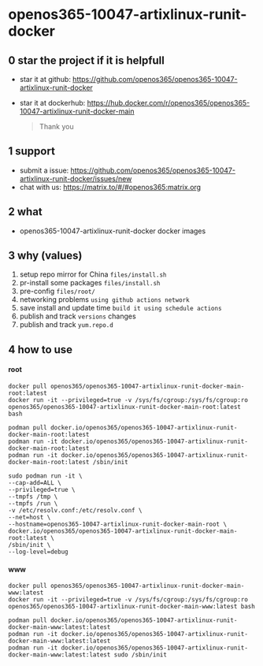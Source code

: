 # openos365-10047-artixlinux-runit-docker

## 0 star the project if it is helpfull

* star it at github: https://github.com/openos365/openos365-10047-artixlinux-runit-docker
* star it at dockerhub: https://hub.docker.com/r/openos365/openos365-10047-artixlinux-runit-docker-main

  > Thank you

## 1 support

* submit a issue: https://github.com/openos365/openos365-10047-artixlinux-runit-docker/issues/new
* chat with us: https://matrix.to/#/#openos365:matrix.org

## 2 what

* openos365-10047-artixlinux-runit-docker docker images
  
## 3 why (values)

1. setup repo mirror for China `files/install.sh`
1. pr-install some packages `files/install.sh`
1. pre-config `files/root/`
1. networking problems `using github actions network`
1. save install and update time `build it using schedule actions`
1. publish and track `versions` changes
1. publish and track `yum.repo.d`

## 4 how to use

#### root
```
docker pull openos365/openos365-10047-artixlinux-runit-docker-main-root:latest
docker run -it --privileged=true -v /sys/fs/cgroup:/sys/fs/cgroup:ro openos365/openos365-10047-artixlinux-runit-docker-main-root:latest bash

podman pull docker.io/openos365/openos365-10047-artixlinux-runit-docker-main-root:latest
podman run -it docker.io/openos365/openos365-10047-artixlinux-runit-docker-main-root:latest
podman run -it docker.io/openos365/openos365-10047-artixlinux-runit-docker-main-root:latest /sbin/init

sudo podman run -it \
--cap-add=ALL \
--privileged=true \
--tmpfs /tmp \
--tmpfs /run \
-v /etc/resolv.conf:/etc/resolv.conf \
--net=host \
--hostname=openos365-10047-artixlinux-runit-docker-main-root \
docker.io/openos365/openos365-10047-artixlinux-runit-docker-main-root:latest \
/sbin/init \
--log-level=debug

```
#### www

```
docker pull openos365/openos365-10047-artixlinux-runit-docker-main-www:latest
docker run -it --privileged=true -v /sys/fs/cgroup:/sys/fs/cgroup:ro openos365/openos365-10047-artixlinux-runit-docker-main-www:latest bash

podman pull docker.io/openos365/openos365-10047-artixlinux-runit-docker-main-www:latest:latest
podman run -it docker.io/openos365/openos365-10047-artixlinux-runit-docker-main-www:latest:latest
podman run -it docker.io/openos365/openos365-10047-artixlinux-runit-docker-main-www:latest:latest sudo /sbin/init
```

